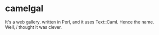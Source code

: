 # camelgal
It's a web gallery, written in Perl, and it uses Text::Caml. Hence the name. Well, *I* thought it was clever.
